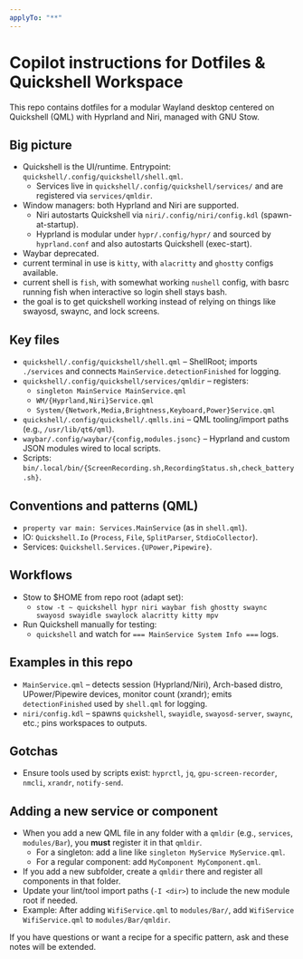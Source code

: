 ```yaml
---
applyTo: "**"
---
```


# Copilot instructions for Dotfiles & Quickshell Workspace

This repo contains dotfiles for a modular Wayland desktop centered on Quickshell (QML) with Hyprland and Niri, managed with GNU Stow.

## Big picture

- Quickshell is the UI/runtime. Entrypoint: `quickshell/.config/quickshell/shell.qml`.
  - Services live in `quickshell/.config/quickshell/services/` and are registered via `services/qmldir`.
- Window managers: both Hyprland and Niri are supported.
  - Niri autostarts Quickshell via `niri/.config/niri/config.kdl` (spawn-at-startup).
  - Hyprland is modular under `hypr/.config/hypr/` and sourced by `hyprland.conf` and also autostarts Quickshell (exec-start).
- Waybar deprecated.
- current terminal in use is `kitty`, with `alacritty` and `ghostty` configs available.
- current shell is `fish`, with somewhat working `nushell` config, with basrc running fish when interactive so login shell stays bash.
- the goal is to get quickshell working instead of relying on things like swayosd, swaync, and lock screens.

## Key files

- `quickshell/.config/quickshell/shell.qml` – ShellRoot; imports `./services` and connects `MainService.detectionFinished` for logging.
- `quickshell/.config/quickshell/services/qmldir` – registers:
  - `singleton MainService MainService.qml`
  - `WM/{Hyprland,Niri}Service.qml`
  - `System/{Network,Media,Brightness,Keyboard,Power}Service.qml`
- `quickshell/.config/quickshell/.qmlls.ini` – QML tooling/import paths (e.g., `/usr/lib/qt6/qml`).
- `waybar/.config/waybar/{config,modules.jsonc}` – Hyprland and custom JSON modules wired to local scripts.
- Scripts: `bin/.local/bin/{ScreenRecording.sh,RecordingStatus.sh,check_battery.sh}`.

## Conventions and patterns (QML)

- `property var main: Services.MainService` (as in `shell.qml`).
- IO: `Quickshell.Io` (`Process`, `File`, `SplitParser`, `StdioCollector`).
- Services: `Quickshell.Services.{UPower,Pipewire}`.

## Workflows

- Stow to $HOME from repo root (adapt set):
  - `stow -t ~ quickshell hypr niri waybar fish ghostty swaync swayosd swayidle swaylock alacritty kitty mpv`
- Run Quickshell manually for testing:
  - `quickshell` and watch for `=== MainService System Info ===` logs.

## Examples in this repo

- `MainService.qml` – detects session (Hyprland/Niri), Arch-based distro, UPower/Pipewire devices, monitor count (xrandr); emits `detectionFinished` used by `shell.qml` for logging.
- `niri/config.kdl` – spawns `quickshell`, `swayidle`, `swayosd-server`, `swaync`, etc.; pins workspaces to outputs.

## Gotchas

- Ensure tools used by scripts exist: `hyprctl`, `jq`, `gpu-screen-recorder`, `nmcli`, `xrandr`, `notify-send`.

## Adding a new service or component

- When you add a new QML file in any folder with a `qmldir` (e.g., `services`, `modules/Bar`), you **must** register it in that `qmldir`.
  - For a singleton: add a line like `singleton MyService MyService.qml`.
  - For a regular component: add `MyComponent MyComponent.qml`.
- If you add a new subfolder, create a `qmldir` there and register all components in that folder.
- Update your lint/tool import paths (`-I <dir>`) to include the new module root if needed.
- Example: After adding `WifiService.qml` to `modules/Bar/`, add `WifiService WifiService.qml` to `modules/Bar/qmldir`.

If you have questions or want a recipe for a specific pattern, ask and these notes will be extended.
